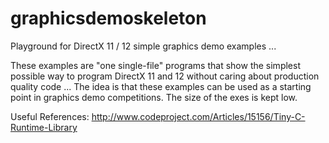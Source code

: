# graphicsdemoskeleton
Playground for DirectX 11 / 12 simple graphics demo examples ...

These examples are "one single-file" programs that show the simplest possible way to program DirectX 11 and 12 without
caring about production quality code ...
The idea is that these examples can be used as a starting point in graphics demo competitions. The size of the exes is kept low.


Useful References:
http://www.codeproject.com/Articles/15156/Tiny-C-Runtime-Library
